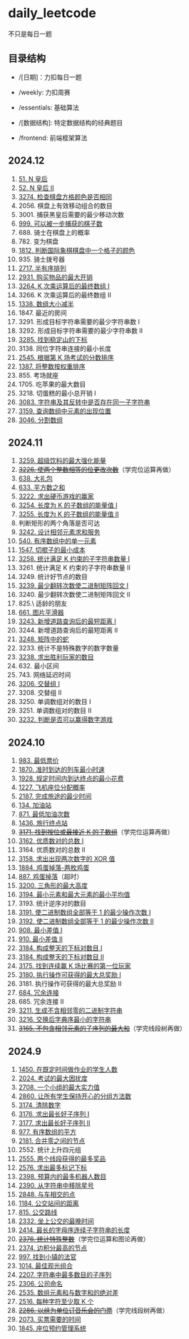 # daily_leetcode

不只是每日一题

## 目录结构

-   /[日期]：力扣每日一题

-   /weekly: 力扣周赛

-   /essentials: 基础算法

-   /[数据结构]: 特定数据结构的经典题目

-   /frontend: 前端框架算法

## 2024.12

1. [51. N 皇后](https://github.com/Nickyzj628/daily_leetcode/blob/main/2024.12/51.js)
2. [52. N 皇后 II](https://github.com/Nickyzj628/daily_leetcode/blob/main/2024.12/52.js)
3. [3274. 检查棋盘方格颜色是否相同](https://github.com/Nickyzj628/daily_leetcode/blob/main/2024.12/3274.js)
4. 2056\. 棋盘上有效移动组合的数目
5. 3001\. 捕获黑皇后需要的最少移动次数
6. [999. 可以被一步捕获的棋子数](https://github.com/Nickyzj628/daily_leetcode/blob/main/2024.12/999.js)
7. 688\. 骑士在棋盘上的概率
8. 782\. 变为棋盘
9. [1812. 判断国际象棋棋盘中一个格子的颜色](https://github.com/Nickyzj628/daily_leetcode/blob/main/2024.12/1812.js)
10. 935\. 骑士拨号器
11. [2717. 半有序排列](https://github.com/Nickyzj628/daily_leetcode/blob/main/2024.12/2717.js)
12. [2931. 购买物品的最大开销](https://github.com/Nickyzj628/daily_leetcode/blob/main/2024.12/2931.js)
13. [3264. K 次乘运算后的最终数组 I](https://github.com/Nickyzj628/daily_leetcode/blob/main/2024.12/2931.js)
14. 3266\. K 次乘运算后的最终数组 II
15. [1338. 数组大小减半](https://github.com/Nickyzj628/daily_leetcode/blob/main/2024.12/1338.js)
16. 1847\. 最近的房间
17. 3291\. 形成目标字符串需要的最少字符串数 I
18. 3292\. 形成目标字符串需要的最少字符串数 II
19. [3285. 找到稳定山的下标](https://github.com/Nickyzj628/daily_leetcode/blob/main/2024.12/3285.js)
20. 3138\. 同位字符串连接的最小长度
21. [2545. 根据第 K 场考试的分数排序](https://github.com/Nickyzj628/daily_leetcode/blob/main/2024.12/2545.js)
22. [1387. 将整数按权重排序](https://github.com/Nickyzj628/daily_leetcode/blob/main/2024.12/1387.js)
23. 855\. 考场就座
24. 1705\. 吃苹果的最大数目
25. 3218\. 切蛋糕的最小总开销 I
26. [3083. 字符串及其反转中是否存在同一子字符串](https://github.com/Nickyzj628/daily_leetcode/blob/main/2024.12/3083.js)
27. [3159. 查询数组中元素的出现位置](https://github.com/Nickyzj628/daily_leetcode/blob/main/2024.12/3159.js)
28. [3046. 分割数组](https://github.com/Nickyzj628/daily_leetcode/blob/main/2024.12/3046.js)

## 2024.11

1. [3259. 超级饮料的最大强化能量](https://github.com/Nickyzj628/daily_leetcode/blob/main/2024.11/3259.js)
2. ~~[3226. 使两个整数相等的位更改次数](https://leetcode.cn/problems/number-of-bit-changes-to-make-two-integers-equal/)~~（学完位运算再做）
3. [638. 大礼包](https://github.com/Nickyzj628/daily_leetcode/blob/main/2024.11/638.js)
4. [633. 平方数之和](https://github.com/Nickyzj628/daily_leetcode/blob/main/2024.11/633.js)
5. [3222. 求出硬币游戏的赢家](https://github.com/Nickyzj628/daily_leetcode/blob/main/2024.11/3222.js)
6. [3254. 长度为 K 的子数组的能量值 I](https://github.com/Nickyzj628/daily_leetcode/blob/main/2024.11/3254.js)
7. [3255. 长度为 K 的子数组的能量值 II](https://github.com/Nickyzj628/daily_leetcode/blob/main/2024.11/3255.js)
8. 判断矩形的两个角落是否可达
9. [3242. 设计相邻元素求和服务](https://github.com/Nickyzj628/daily_leetcode/blob/main/2024.11/3242.js)
10. [540. 有序数组中的单一元素](https://github.com/Nickyzj628/daily_leetcode/blob/main/2024.11/540.js)
11. [1547. 切棍子的最小成本](https://github.com/Nickyzj628/daily_leetcode/blob/main/2024.11/1547.js)
12. [3258. 统计满足 K 约束的子字符串数量 I](https://github.com/Nickyzj628/daily_leetcode/blob/main/2024.11/3258.js)
13. 3261\. 统计满足 K 约束的子字符串数量 II
14. 3249\. 统计好节点的数目
15. [3239. 最少翻转次数使二进制矩阵回文 I](https://github.com/Nickyzj628/daily_leetcode/blob/main/2024.11/3239.js)
16. 3240\. 最少翻转次数使二进制矩阵回文 II
17. 825.\ 适龄的朋友
18. [661. 图片平滑器](https://github.com/Nickyzj628/daily_leetcode/blob/main/2024.11/661.js)
19. [3243. 新增道路查询后的最短距离 I](https://github.com/Nickyzj628/daily_leetcode/blob/main/2024.11/3243.js)
20. 3244\. 新增道路查询后的最短距离 II
21. [3248. 矩阵中的蛇](https://github.com/Nickyzj628/daily_leetcode/blob/main/2024.11/3248.js)
22. 3233\. 统计不是特殊数字的数字数量
23. [3238. 求出胜利玩家的数目](https://github.com/Nickyzj628/daily_leetcode/blob/main/2024.11/3238.js)
24. 632\. 最小区间
25. 743\. 网络延迟时间
26. [3206. 交替组 I](https://github.com/Nickyzj628/daily_leetcode/blob/main/2024.11/3206.js)
27. 3208\. 交替组 II
28. 3250\. 单调数组对的数目 I
29. 3251\. 单调数组对的数目 II
30. [3232. 判断是否可以赢得数字游戏](https://github.com/Nickyzj628/daily_leetcode/blob/main/2024.11/3232.js)

## 2024.10

1. [983. 最低票价](https://github.com/Nickyzj628/daily_leetcode/blob/main/2024.10/983.js)
2. [1870. 准时到达的列车最小时速](https://github.com/Nickyzj628/daily_leetcode/blob/main/2024.10/1870.js)
3. [1928. 规定时间内到达终点的最小花费](https://github.com/Nickyzj628/daily_leetcode/blob/main/2024.10/1928.js)
4. [1227. 飞机座位分配概率](https://github.com/Nickyzj628/daily_leetcode/blob/main/2024.10/1227.js)
5. [2187. 完成旅途的最少时间](https://github.com/Nickyzj628/daily_leetcode/blob/main/2024.10/2187.js)
6. [134. 加油站](https://github.com/Nickyzj628/daily_leetcode/blob/main/2024.10/134.js)
7. [871. 最低加油次数](https://github.com/Nickyzj628/daily_leetcode/blob/main/2024.10/871.js)
8. [1436. 旅行终点站](https://github.com/Nickyzj628/daily_leetcode/blob/main/2024.10/1436.js)
9. ~~[3171. 找到按位或最接近 K 的子数组](https://leetcode.cn/problems/find-subarray-with-bitwise-or-closest-to-k/)~~（学完位运算再做）
10. [3162. 优质数对的总数 I](https://github.com/Nickyzj628/daily_leetcode/blob/main/2024.10/3162.js)
11. 3164\. 优质数对的总数 II
12. [3158. 求出出现两次数字的 XOR 值](https://github.com/Nickyzj628/daily_leetcode/blob/main/2024.10/3158.js)
13. [1884. 鸡蛋掉落-两枚鸡蛋](https://github.com/Nickyzj628/daily_leetcode/blob/main/2024.10/1884.js)
14. [887. 鸡蛋掉落](https://github.com/Nickyzj628/daily_leetcode/blob/main/2024.10/887.js)（超时）
15. [3200. 三角形的最大高度](https://github.com/Nickyzj628/daily_leetcode/blob/main/2024.10/3200.js)
16. [3194. 最小元素和最大元素的最小平均值](https://github.com/Nickyzj628/daily_leetcode/blob/main/2024.10/3194.js)
17. 3193\. 统计逆序对的数目
18. [3191. 使二进制数组全部等于 1 的最少操作次数 I](https://github.com/Nickyzj628/daily_leetcode/blob/main/2024.10/3191.js)
19. [3192. 使二进制数组全部等于 1 的最少操作次数 II](https://github.com/Nickyzj628/daily_leetcode/blob/main/2024.10/3192.js)
20. [908. 最小差值 I](https://github.com/Nickyzj628/daily_leetcode/blob/main/2024.10/908.js)
21. [910. 最小差值 II](https://github.com/Nickyzj628/daily_leetcode/blob/main/2024.10/910.js)
22. [3184. 构成整天的下标对数目 I](https://github.com/Nickyzj628/daily_leetcode/blob/main/2024.10/3184.js)
23. [3184. 构成整天的下标对数目 II](https://github.com/Nickyzj628/daily_leetcode/blob/main/2024.10/3184.js)
24. [3175. 找到连续赢 K 场比赛的第一位玩家](https://github.com/Nickyzj628/daily_leetcode/blob/main/2024.10/3175.js)
25. [3180. 执行操作可获得的最大总奖励 I](https://github.com/Nickyzj628/daily_leetcode/blob/main/2024.10/3180.js)
26. 3181\. 执行操作可获得的最大总奖励 II
27. [684. 冗余连接](https://github.com/Nickyzj628/daily_leetcode/blob/main/2024.10/684.js)
28. 685\. 冗余连接 II
29. [3211. 生成不含相邻零的二进制字符串](https://github.com/Nickyzj628/daily_leetcode/blob/main/2024.10/3211.js)
30. [3216. 交换后字典序最小的字符串](https://github.com/Nickyzj628/daily_leetcode/blob/main/2024.10/3216.js)
31. ~~[3165. 不包含相邻元素的子序列的最大和](https://leetcode.cn/problems/maximum-sum-of-subsequence-with-non-adjacent-elements/)~~（学完线段树再做）

## 2024.9

1. [1450. 在既定时间做作业的学生人数](https://github.com/Nickyzj628/daily_leetcode/blob/main/2024.9/1450.js)
2. [2024. 考试的最大困扰度](https://github.com/Nickyzj628/daily_leetcode/blob/main/2024.9/2024.js)
3. [2708. 一个小组的最大实力值](https://github.com/Nickyzj628/daily_leetcode/blob/main/2024.9/2708.js)
4. [2860. 让所有学生保持开心的分组方法数](https://github.com/Nickyzj628/daily_leetcode/blob/main/2024.9/2860.js)
5. [3174. 清除数字](https://github.com/Nickyzj628/daily_leetcode/blob/main/2024.9/3174.js)
6. [3176. 求出最长好子序列 I](https://github.com/Nickyzj628/daily_leetcode/blob/main/2024.9/3176.js)
7. [3177. 求出最长好子序列 II](https://github.com/Nickyzj628/daily_leetcode/blob/main/2024.9/3177.js)
8. [977. 有序数组的平方](https://github.com/Nickyzj628/daily_leetcode/blob/main/2024.9/977.js)
9. [2181. 合并零之间的节点](https://github.com/Nickyzj628/daily_leetcode/blob/main/2024.9/2181.js)
10. 2552\. 统计上升四元组
11. [2555. 两个线段获得的最多奖品](https://github.com/Nickyzj628/daily_leetcode/blob/main/2024.9/2555.js)
12. [2576. 求出最多标记下标](https://github.com/Nickyzj628/daily_leetcode/blob/main/2024.9/2555.js)
13. [2398. 预算内的最多机器人数目](https://github.com/Nickyzj628/daily_leetcode/blob/main/2024.9/2398.js)
14. [2390. 从字符串中移除星号](https://github.com/Nickyzj628/daily_leetcode/blob/main/2024.9/2390.js)
15. [2848. 与车相交的点](https://github.com/Nickyzj628/daily_leetcode/blob/main/2024.9/2848.js)
16. [1184. 公交站间的距离](https://github.com/Nickyzj628/daily_leetcode/blob/main/2024.9/1184.js)
17. [815. 公交路线](https://github.com/Nickyzj628/daily_leetcode/blob/main/2024.9/815.js)
18. [2332. 坐上公交的最晚时间](https://github.com/Nickyzj628/daily_leetcode/blob/main/2024.9/2332.js)
19. [2414. 最长的字母序连续子字符串的长度](https://github.com/Nickyzj628/daily_leetcode/blob/main/2024.9/2414.js)
20. ~~[2376. 统计特殊整数](https://github.com/Nickyzj628/daily_leetcode/blob/main/2024.9/2376.js)~~（学完位运算和图论再做）
21. [2374. 边积分最高的节点](https://leetcode.cn/problems/node-with-highest-edge-score/)
22. [997. 找到小镇的法官](https://github.com/Nickyzj628/daily_leetcode/blob/main/2024.9/997.js)
23. [1014. 最佳观光组合](https://github.com/Nickyzj628/daily_leetcode/blob/main/2024.9/1014.js)
24. [2207. 字符串中最多数目的子序列](https://github.com/Nickyzj628/daily_leetcode/blob/main/2024.9/2207.js)
25. [2306. 公司命名](https://github.com/Nickyzj628/daily_leetcode/blob/main/2024.9/2306.js)
26. [2535. 数组元素和与数字和的绝对差](https://github.com/Nickyzj628/daily_leetcode/blob/main/2024.9/2535.js)
27. [2516. 每种字符至少取 K 个](https://github.com/Nickyzj628/daily_leetcode/blob/main/2024.9/2516.js)
28. ~~[2286. 以组为单位订音乐会的门票](https://leetcode.cn/problems/booking-concert-tickets-in-groups/)~~（学完线段树再做）
29. [2073. 买票需要的时间](https://github.com/Nickyzj628/daily_leetcode/blob/main/2024.9/2073.js)
30. [1845. 座位预约管理系统](https://github.com/Nickyzj628/daily_leetcode/blob/main/2024.9/1845.js)
